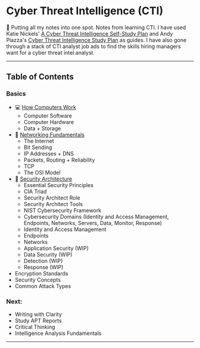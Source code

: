 # Cyber Threat Intelligence (CTI)

🚧 Putting all my notes into one spot. Notes from learning CTI. I have used Katie Nickels' [A Cyber Threat Intelligence Self-Study Plan](https://medium.com/katies-five-cents/a-cyber-threat-intelligence-self-study-plan-part-1-968b5a8daf9a) and Andy Piazza's [Cyber Threat Intelligence Study Plan](https://klrgrz.medium.com/cyber-threat-intelligence-study-plan-c60484d319cb) as guides. I have also gone through a stack of CTI analyst job ads to find the skills hiring managers want for a cyber threat intel analyst.

___________________________

## Table of Contents

### Basics
  * 💻 [How Computers Work](https://github.com/thequietlife/CTI-101/blob/ca3cadef9b37ead345df7ba0cc789fd69224e3a1/assets/how%20computers%20work.md)
      - Computer Software
      - Computer Hardware
      - Data + Storage
  * 🍰 [Networking Fundamentals](https://github.com/thequietlife/CTI-101/blob/ca3cadef9b37ead345df7ba0cc789fd69224e3a1/assets/networking%20fundamentals.md)
      - The Internet
      - Bit Sending
      - IP Addresses + DNS
      - Packets, Routing + Reliability
      - TCP
      - The OSI Model  
  * 📐 [Security Architecture](https://github.com/thequietlife/CTI-101/blob/1effe458eb0f2bda9ce3887e6e25203f633a1e77/assets/security%20architecture.md)
      - Essential Security Principles
      - CIA Triad
      - Security Architect Role
      - Security Architect Tools
      - NIST Cybersecurity Framework
      - Cybersecurity Domains (Identity and Access Management, Endpoints, Networks, Servers, Data, Monitor, Response)
      - Identity and Access Management
      - Endpoints 
      - Networks 
      - Application Security (WIP)
      - Data Security (WIP)
      - Detection (WIP)
      - Response (WIP)
  * Encryption Standards
  * Security Concepts
  * Common Attack Types
  
### Next:
* Writing with Clarity
* Study APT Reports
* Critical Thinking
* Intelligence Analysis Fundamentals

____________________________

